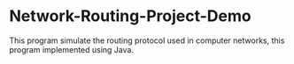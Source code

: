 # Network-Routing-Project-Demo
This program simulate the routing protocol used in computer networks, this program implemented using Java. 
